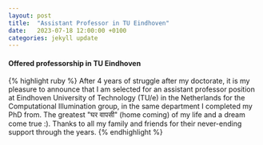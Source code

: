 ```yaml
---
layout: post
title:  "Assistant Professor in TU Eindhoven"
date:   2023-07-18 12:00:00 +0100
categories: jekyll update
---
```



<h4>Offered professorship in TU Eindhoven</h4>
{% highlight ruby %}
After 4 years of struggle after my doctorate, it is my pleasure to announce that I am selected for an assistant professor position at
Eindhoven University of Technology (TU/e) in the Netherlands for the Computational Illumination group, in the same department I completed my PhD from.
The greatest "घर वापसी" (home coming) of my life and a dream come true :). Thanks to all my family and friends for their never-ending support through the years.
{% endhighlight %}
